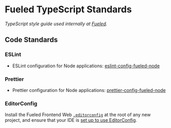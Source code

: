 # Fueled TypeScript Standards

*TypeScript style guide used internally at [Fueled](https://fueled.com/en-gb).*

## Code Standards

### ESLint
- ESLint configuration for Node applications: [eslint-config-fueled-node](packages/eslint-config-fueled-node)

### Prettier
- Prettier configuration for Node applications: [prettier-config-fueled-node](packages/prettier-config-fueled-node)

### EditorConfig

Install the Fueled Frontend Web [`.editorconfig`](/.editorconfig) at the root of any new project, and ensure that your IDE is [set up to use EditorConfig](https://editorconfig.org/).
